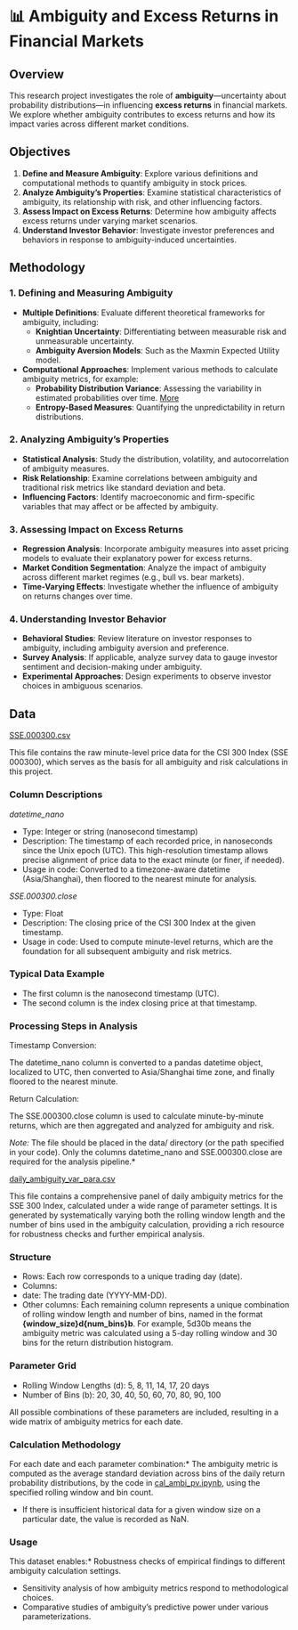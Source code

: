 # **📊 Ambiguity and Excess Returns in Financial Markets**

## **Overview**

This research project investigates the role of **ambiguity**—uncertainty about probability distributions—in influencing **excess returns** in financial markets. We explore whether ambiguity contributes to excess returns and how its impact varies across different market conditions.

## **Objectives**

1. **Define and Measure Ambiguity**: Explore various definitions and computational methods to quantify ambiguity in stock prices.
2. **Analyze Ambiguity’s Properties**: Examine statistical characteristics of ambiguity, its relationship with risk, and other influencing factors.
3. **Assess Impact on Excess Returns**: Determine how ambiguity affects excess returns under varying market scenarios.
4. **Understand Investor Behavior**: Investigate investor preferences and behaviors in response to ambiguity-induced uncertainties.

## **Methodology**

### **1. Defining and Measuring Ambiguity**

* **Multiple Definitions**: Evaluate different theoretical frameworks for ambiguity, including:
  * **Knightian Uncertainty**: Differentiating between measurable risk and unmeasurable uncertainty.
  * **Ambiguity Aversion Models**: Such as the Maxmin Expected Utility model.
* **Computational Approaches**: Implement various methods to calculate ambiguity metrics, for example:
  * **Probability Distribution Variance**: Assessing the variability in estimated probabilities over time. [More](code/ProbVar/readme.md)
  * **Entropy-Based Measures**: Quantifying the unpredictability in return distributions.

### **2. Analyzing Ambiguity’s Properties**

* **Statistical Analysis**: Study the distribution, volatility, and autocorrelation of ambiguity measures.
* **Risk Relationship**: Examine correlations between ambiguity and traditional risk metrics like standard deviation and beta.
* **Influencing Factors**: Identify macroeconomic and firm-specific variables that may affect or be affected by ambiguity.

### **3. Assessing Impact on Excess Returns**

* **Regression Analysis**: Incorporate ambiguity measures into asset pricing models to evaluate their explanatory power for excess returns.
* **Market Condition Segmentation**: Analyze the impact of ambiguity across different market regimes (e.g., bull vs. bear markets).
* **Time-Varying Effects**: Investigate whether the influence of ambiguity on returns changes over time.

### **4. Understanding Investor Behavior**

* **Behavioral Studies**: Review literature on investor responses to ambiguity, including ambiguity aversion and preference.
* **Survey Analysis**: If applicable, analyze survey data to gauge investor sentiment and decision-making under ambiguity.
* **Experimental Approaches**: Design experiments to observe investor choices in ambiguous scenarios.

## Data

[SSE.000300.csv](data/SSE.000300.csv)

This file contains the raw minute-level price data for the CSI 300 Index (SSE 000300), which serves as the basis for all ambiguity and risk calculations in this project.

### Column Descriptions

*datetime_nano*

* Type: Integer or string (nanosecond timestamp)
* Description: The timestamp of each recorded price, in nanoseconds since the Unix epoch (UTC). This high-resolution timestamp allows precise alignment of price data to the exact minute (or finer, if needed).
* Usage in code: Converted to a timezone-aware datetime (Asia/Shanghai), then floored to the nearest minute for analysis.

*SSE.000300.close*

* Type: Float
* Description: The closing price of the CSI 300 Index at the given timestamp.
* Usage in code: Used to compute minute-level returns, which are the foundation for all subsequent ambiguity and risk metrics.

### Typical Data Example

* The first column is the nanosecond timestamp (UTC).
* The second column is the index closing price at that timestamp.

### Processing Steps in Analysis

  Timestamp Conversion:

The datetime_nano column is converted to a pandas datetime object, localized to UTC, then converted to Asia/Shanghai time zone, and finally floored to the nearest minute.

   Return Calculation:

The SSE.000300.close column is used to calculate minute-by-minute returns, which are then aggregated and analyzed for ambiguity and risk.

*Note:* The file should be placed in the data/ directory (or the path specified in your code). Only the columns datetime_nano and SSE.000300.close are required for the analysis pipeline.*

[daily_ambiguity_var_para.csv](data/daily_ambiguity_var_para.csv)

This file contains a comprehensive panel of daily ambiguity metrics for the SSE 300 Index, calculated under a wide range of parameter settings. It is generated by systematically varying both the rolling window length and the number of bins used in the ambiguity calculation, providing a rich resource for robustness checks and further empirical analysis.

### Structure

* Rows: Each row corresponds to a unique trading day (date).
* Columns:
* date: The trading date (YYYY-MM-DD).
* Other columns: Each remaining column represents a unique combination of rolling window length and number of bins, named in the format **{window_size}d{num_bins}b**. For example, 5d30b means the ambiguity metric was calculated using a 5-day rolling window and 30 bins for the return distribution histogram.

### Parameter Grid

* Rolling Window Lengths (d): 5, 8, 11, 14, 17, 20 days
* Number of Bins (b): 20, 30, 40, 50, 60, 70, 80, 90, 100

All possible combinations of these parameters are included, resulting in a wide matrix of ambiguity metrics for each date.

### Calculation Methodology

For each date and each parameter combination:* The ambiguity metric is computed as the average standard deviation across bins of the daily return probability distributions, by the code in [cal_ambi_pv.ipynb](code/cal_ambi_pv.ipynb), using the specified rolling window and bin count.

* If there is insufficient historical data for a given window size on a particular date, the value is recorded as NaN.

### Usage

This dataset enables:* Robustness checks of empirical findings to different ambiguity calculation settings.

* Sensitivity analysis of how ambiguity metrics respond to methodological choices.
* Comparative studies of ambiguity’s predictive power under various parameterizations.
